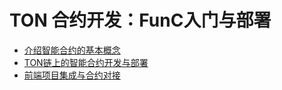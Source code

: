 # TON 合约开发：FunC入门与部署

- [介绍智能合约的基本概念](./介绍智能合约的基本概念.md)
- [TON链上的智能合约开发与部署](./TON链上的智能合约开发与部署.md)
- [前端项目集成与合约对接](./前端项目集成与合约对接.md)